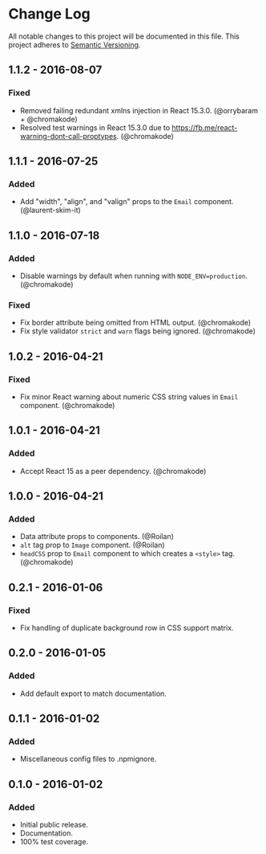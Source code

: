 # Change Log
All notable changes to this project will be documented in this file.
This project adheres to [Semantic Versioning](http://semver.org/).

## 1.1.2 - 2016-08-07
### Fixed
- Removed failing redundant xmlns injection in React 15.3.0. (@orrybaram + @chromakode)
- Resolved test warnings in React 15.3.0 due to https://fb.me/react-warning-dont-call-proptypes. (@chromakode)

## 1.1.1 - 2016-07-25
### Added
- Add "width", "align", and "valign" props to the `Email` component. (@laurent-skim-it)

## 1.1.0 - 2016-07-18
### Added
- Disable warnings by default when running with `NODE_ENV=production`. (@chromakode)

### Fixed
- Fix border attribute being omitted from HTML output. (@chromakode)
- Fix style validator `strict` and `warn` flags being ignored. (@chromakode)

## 1.0.2 - 2016-04-21
### Fixed
- Fix minor React warning about numeric CSS string values in `Email` component. (@chromakode)

## 1.0.1 - 2016-04-21
### Added
- Accept React 15 as a peer dependency. (@chromakode)

## 1.0.0 - 2016-04-21
### Added
- Data attribute props to components. (@Roilan)
- `alt` tag prop to `Image` component. (@Roilan)
- `headCSS` prop to `Email` component to which creates a `<style>` tag. (@chromakode)

## 0.2.1 - 2016-01-06
### Fixed
- Fix handling of duplicate background row in CSS support matrix.

## 0.2.0 - 2016-01-05
### Added
- Add default export to match documentation.

## 0.1.1 - 2016-01-02
### Added
- Miscellaneous config files to .npmignore.

## 0.1.0 - 2016-01-02
### Added
- Initial public release.
- Documentation.
- 100% test coverage.
